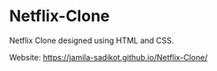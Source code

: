 # Netflix-Clone
Netflix Clone designed using HTML and CSS. 

Website: https://jamila-sadikot.github.io/Netflix-Clone/
